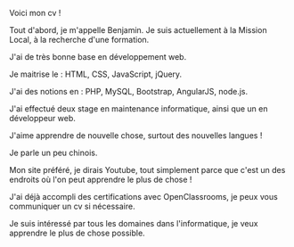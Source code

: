 Voici mon cv !

Tout d'abord, je m'appelle Benjamin.
Je suis actuellement à la Mission Local, à la recherche d'une formation.

J'ai de très bonne base en développement web. 

Je maitrise le : HTML, CSS, JavaScript, jQuery.

J'ai des notions en : PHP, MySQL, Bootstrap, AngularJS, node.js.

J'ai effectué deux stage en maintenance informatique, ainsi que un en développeur web.

J'aime apprendre de nouvelle chose, surtout des nouvelles langues !

Je parle un peu chinois.

Mon site préféré, je dirais Youtube, tout simplement parce que c'est un des endroits où l'on peut apprendre le plus de chose !

J'ai déjà accompli des certifications avec OpenClassrooms, je peux vous communiquer un cv si nécessaire.

Je suis intéressé par tous les domaines dans l'informatique, je veux apprendre le plus de chose possible.
